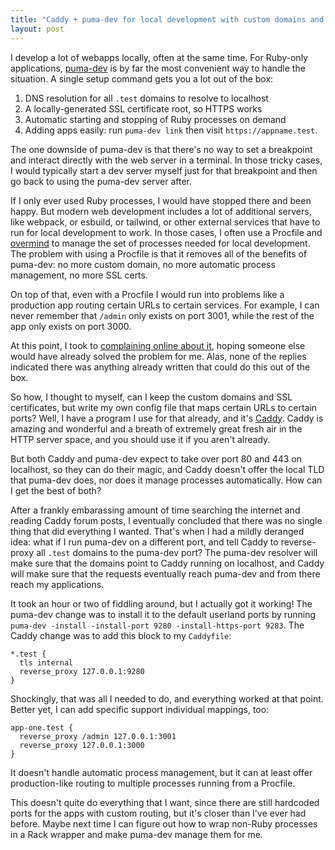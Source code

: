 ```yaml
---
title: "Caddy + puma-dev for local development with custom domains and HTTPS"
layout: post
---
```


I develop a lot of webapps locally, often at the same time. For Ruby-only applications, [puma-dev][] is by far the most convenient way to handle the situation. A single setup command gets you a lot out of the box:

1. DNS resolution for all `.test` domains to resolve to localhost
1. A locally-generated SSL certificate root, so HTTPS works
1. Automatic starting and stopping of Ruby processes on demand
1. Adding apps easily: run `puma-dev link` then visit `https://appname.test`.

The one downside of puma-dev is that there's no way to set a breakpoint and interact directly with the web server in a terminal. In those tricky cases, I would typically start a dev server myself just for that breakpoint and then go back to using the puma-dev server after.

If I only ever used Ruby processes, I would have stopped there and been happy. But modern web development includes a lot of additional servers, like webpack, or esbuild, or tailwind, or other external services that have to run for local development to work. In those cases, I often use a Procfile and [overmind][] to manage the set of processes needed for local development. The problem with using a Procfile is that it removes all of the benefits of puma-dev: no more custom domain, no more automatic process management, no more SSL certs.

On top of that, even with a Procfile I would run into problems like a production app routing certain URLs to certain services. For example, I can never remember that `/admin` only exists on port 3001, while the rest of the app only exists on port 3000.

At this point, I took to [complaining online about it][1], hoping someone else would have already solved the problem for me. Alas, none of the replies indicated there was anything already written that could do this out of the box.

So how, I thought to myself, can I keep the custom domains and SSL certificates, but write my own config file that maps certain URLs to certain ports? Well, I have a program I use for that already, and it's [Caddy][]. Caddy is amazing and wonderful and a breath of extremely great fresh air in the HTTP server space, and you should use it if you aren't already.

But both Caddy and puma-dev expect to take over port 80 and 443 on localhost, so they can do their magic, and Caddy doesn't offer the local TLD that puma-dev does, nor does it manage processes automatically. How can I get the best of both?

After a frankly embarassing amount of time searching the internet and reading Caddy forum posts, I eventually concluded that there was no single thing that did everything I wanted. That's when I had a mildly deranged idea: what if I run puma-dev on a different port, and tell Caddy to reverse-proxy all `.test` domains to the puma-dev port? The puma-dev resolver will make sure that the domains point to Caddy running on localhost, and Caddy will make sure that the requests eventually reach puma-dev and from there reach my applications.

It took an hour or two of fiddling around, but I actually got it working! The puma-dev change was to install it to the default userland ports by running `puma-dev -install -install-port 9280 -install-https-port 9283`. The Caddy change was to add this block to my `Caddyfile`:

```Caddyfile
*.test {
  tls internal
  reverse_proxy 127.0.0.1:9280
}
```

Shockingly, that was all I needed to do, and everything worked at that point. Better yet, I can add specific support individual mappings, too:

```Caddyfile
app-one.test {
  reverse_proxy /admin 127.0.0.1:3001
  reverse_proxy 127.0.0.1:3000
}
```

It doesn't handle automatic process management, but it can at least offer production-like routing to multiple processes running from a Procfile.

This doesn't quite do everything that I want, since there are still hardcoded ports for the apps with custom routing, but it's closer than I've ever had before. Maybe next time I can figure out how to wrap non-Ruby processes in a Rack wrapper and make puma-dev manage them for me.

[1]: https://fiasco.social/@indirect/109927615725945076
[puma-dev]: https://github.com/puma/puma-dev
[overmind]: https://github.com/DarthSim/overmind
[Caddy]: https://caddyserver.com/
